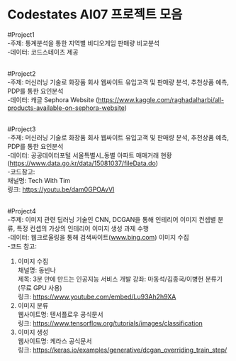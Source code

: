 # Codestates AI07 프로젝트 모음
#Project1<br>
-주제: 통계분석을 통한 지역별 비디오게임 판매량 비교분석<br>
-데이터: 코드스테이츠 제공 
<br><br>

#Project2<br>
-주제: 머신러닝 기술로 화장품 회사 웹싸이트 유입고객 및 판매량 분석, 추천상품 예측, PDP를 통한 요인분석<br>
-데이터: 캐글 Sephora Website (https://www.kaggle.com/raghadalharbi/all-products-available-on-sephora-website)
<br><br>

#Project3<br>
-주제: 머신러닝 기술로 화장품 회사 웹싸이트 유입고객 및 판매량 분석, 추천상품 예측, PDP를 통한 요인분석<br>
-데이터: 공공데이터포털 서울특별시_동별 아파트 매매거래 현황 (https://www.data.go.kr/data/15081037/fileData.do)
<br>
-코드참고:<br>
채널명: Tech With Tim <br>
링크: https://youtu.be/dam0GPOAvVI
<br><br>

#Project4 <br>
-주제: 이미지 관련 딥러닝 기술인 CNN, DCGAN을 통해 인테리어 이미지 컨셉별 분류, 특정 컨셉의 가상의 인테리어 이미지 생성 과제 수행<br>
-데이터: 웹크로울링을 통해 검색싸이트(www.bing.com) 이미지 수집<br>
-코드 참고:<br>
1) 이미지 수집 <br>
채널명: 동빈나<br> 
제목: 3분 만에 만드는 인공지능 서비스 개발 강좌: 마동석/김종국/이병헌 분류기 (무료 GPU 사용) <br>
링크: https://www.youtube.com/embed/Lu93Ah2h9XA <br>
2) 이미지 분류 <br>
웹사이트명: 텐서플로우 공식문서 <br>
링크: https://www.tensorflow.org/tutorials/images/classification<br>
3) 이미지 생성 <br>
웹사이트명: 케라스 공식문서 <br>
링크: https://keras.io/examples/generative/dcgan_overriding_train_step/

